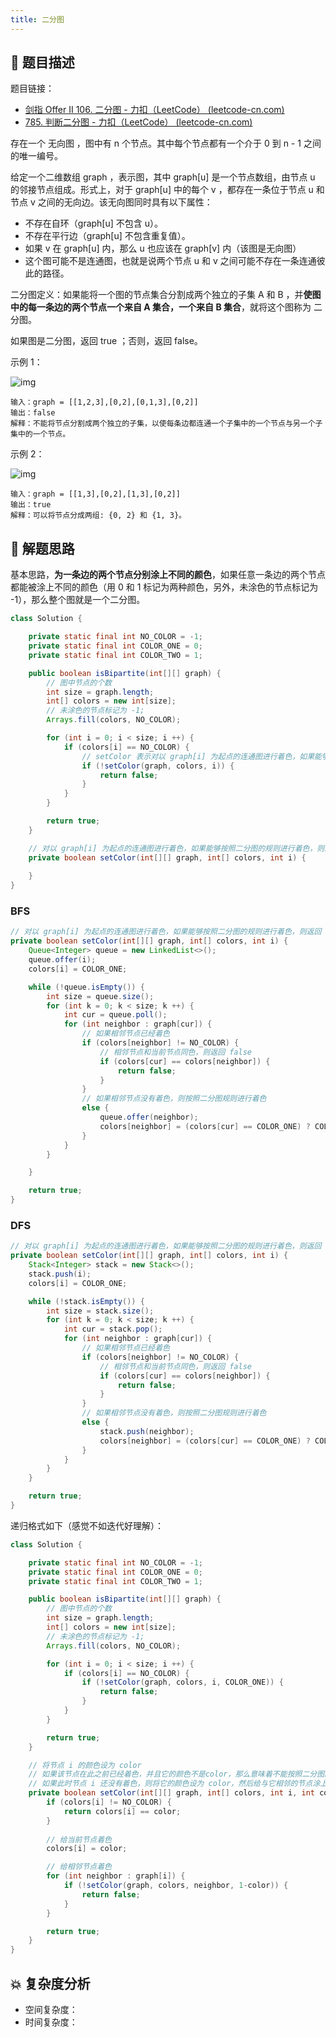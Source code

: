 ```yaml
---
title: 二分图
---
```


## 📃 题目描述

题目链接：

- [剑指 Offer II 106. 二分图 - 力扣（LeetCode） (leetcode-cn.com)](https://leetcode-cn.com/problems/vEAB3K/)
- [785. 判断二分图 - 力扣（LeetCode） (leetcode-cn.com)](https://leetcode-cn.com/problems/is-graph-bipartite/submissions/)

存在一个 无向图 ，图中有 n 个节点。其中每个节点都有一个介于 0 到 n - 1 之间的唯一编号。

给定一个二维数组 graph ，表示图，其中 graph[u] 是一个节点数组，由节点 u 的邻接节点组成。形式上，对于 graph[u] 中的每个 v ，都存在一条位于节点 u 和节点 v 之间的无向边。该无向图同时具有以下属性：

- 不存在自环（graph[u] 不包含 u）。
- 不存在平行边（graph[u] 不包含重复值）。
- 如果 v 在 graph[u] 内，那么 u 也应该在 graph[v] 内（该图是无向图）
- 这个图可能不是连通图，也就是说两个节点 u 和 v 之间可能不存在一条连通彼此的路径。

二分图定义：如果能将一个图的节点集合分割成两个独立的子集 A 和 B ，并**使图中的每一条边的两个节点一个来自 A 集合，一个来自 B 集合**，就将这个图称为 二分图。

如果图是二分图，返回 true ；否则，返回 false。

示例 1：

![img](https://assets.leetcode.com/uploads/2020/10/21/bi2.jpg)

```
输入：graph = [[1,2,3],[0,2],[0,1,3],[0,2]]
输出：false
解释：不能将节点分割成两个独立的子集，以使每条边都连通一个子集中的一个节点与另一个子集中的一个节点。
```

示例 2：

![img](https://assets.leetcode.com/uploads/2020/10/21/bi1.jpg)

```
输入：graph = [[1,3],[0,2],[1,3],[0,2]]
输出：true
解释：可以将节点分成两组: {0, 2} 和 {1, 3}。
```

## 🔔 解题思路

基本思路，**为一条边的两个节点分别涂上不同的颜色**，如果任意一条边的两个节点都能被涂上不同的颜色（用 0 和 1 标记为两种颜色，另外，未涂色的节点标记为 -1），那么整个图就是一个二分图。


```java
class Solution {

    private static final int NO_COLOR = -1;
    private static final int COLOR_ONE = 0;
    private static final int COLOR_TWO = 1;

    public boolean isBipartite(int[][] graph) {
        // 图中节点的个数
        int size = graph.length;
        int[] colors = new int[size];
        // 未涂色的节点标记为 -1;
        Arrays.fill(colors, NO_COLOR); 

        for (int i = 0; i < size; i ++) {
            if (colors[i] == NO_COLOR) {
                // setColor 表示对以 graph[i] 为起点的连通图进行着色，如果能够按照二分图的规则进行着色，则返回 true
                if (!setColor(graph, colors, i)) {
                    return false;
                }
            }
        }

        return true;
    }

    // 对以 graph[i] 为起点的连通图进行着色，如果能够按照二分图的规则进行着色，则返回 true
    private boolean setColor(int[][] graph, int[] colors, int i) {
        
    }
}
```

### BFS

```java
// 对以 graph[i] 为起点的连通图进行着色，如果能够按照二分图的规则进行着色，则返回 true
private boolean setColor(int[][] graph, int[] colors, int i) {
    Queue<Integer> queue = new LinkedList<>();
    queue.offer(i);
    colors[i] = COLOR_ONE;

    while (!queue.isEmpty()) {
        int size = queue.size();
        for (int k = 0; k < size; k ++) {
            int cur = queue.poll();
            for (int neighbor : graph[cur]) {
                // 如果相邻节点已经着色
                if (colors[neighbor] != NO_COLOR) {
                    // 相邻节点和当前节点同色，则返回 false
                    if (colors[cur] == colors[neighbor]) {
                        return false;
                    }
                }
                // 如果相邻节点没有着色，则按照二分图规则进行着色
                else {
                    queue.offer(neighbor);
                    colors[neighbor] = (colors[cur] == COLOR_ONE) ? COLOR_TWO : COLOR_ONE;
                }
            }    
        }

    }

    return true;
}
```

### DFS

```java
// 对以 graph[i] 为起点的连通图进行着色，如果能够按照二分图的规则进行着色，则返回 true
private boolean setColor(int[][] graph, int[] colors, int i) {
    Stack<Integer> stack = new Stack<>();
    stack.push(i);
    colors[i] = COLOR_ONE;

    while (!stack.isEmpty()) {
        int size = stack.size();
        for (int k = 0; k < size; k ++) {
            int cur = stack.pop();
            for (int neighbor : graph[cur]) {
                // 如果相邻节点已经着色
                if (colors[neighbor] != NO_COLOR) {
                    // 相邻节点和当前节点同色，则返回 false
                    if (colors[cur] == colors[neighbor]) {
                        return false;
                    }
                }
                // 如果相邻节点没有着色，则按照二分图规则进行着色
                else {
                    stack.push(neighbor);
                    colors[neighbor] = (colors[cur] == COLOR_ONE) ? COLOR_TWO : COLOR_ONE;
                }
            }    
        }
    }

    return true;
}
```

递归格式如下（感觉不如迭代好理解）：

```java
class Solution {

    private static final int NO_COLOR = -1;
    private static final int COLOR_ONE = 0;
    private static final int COLOR_TWO = 1;

    public boolean isBipartite(int[][] graph) {
        // 图中节点的个数
        int size = graph.length;
        int[] colors = new int[size];
        // 未涂色的节点标记为 -1;
        Arrays.fill(colors, NO_COLOR); 

        for (int i = 0; i < size; i ++) {
            if (colors[i] == NO_COLOR) {
                if (!setColor(graph, colors, i, COLOR_ONE)) {
                    return false;
                }
            }
        }

        return true;
    }

    // 将节点 i 的颜色设为 color
    // 如果该节点在此之前已经着色，并且它的颜色不是color，那么意味着不能按照二分图的规则对图中的节点进行着色，返回 false
    // 如果此时节点 i 还没有着色，则将它的颜色设为 color，然后给与它相邻的节点涂上第二种颜色
    private boolean setColor(int[][] graph, int[] colors, int i, int color) {
        if (colors[i] != NO_COLOR) {
            return colors[i] == color;
        }
        
        // 给当前节点着色
        colors[i] = color;

        // 给相邻节点着色
        for (int neighbor : graph[i]) {
            if (!setColor(graph, colors, neighbor, 1-color)) {
                return false;
            }
        }    

        return true;
    }
}
```

## 💥 复杂度分析

- 空间复杂度：
- 时间复杂度：

